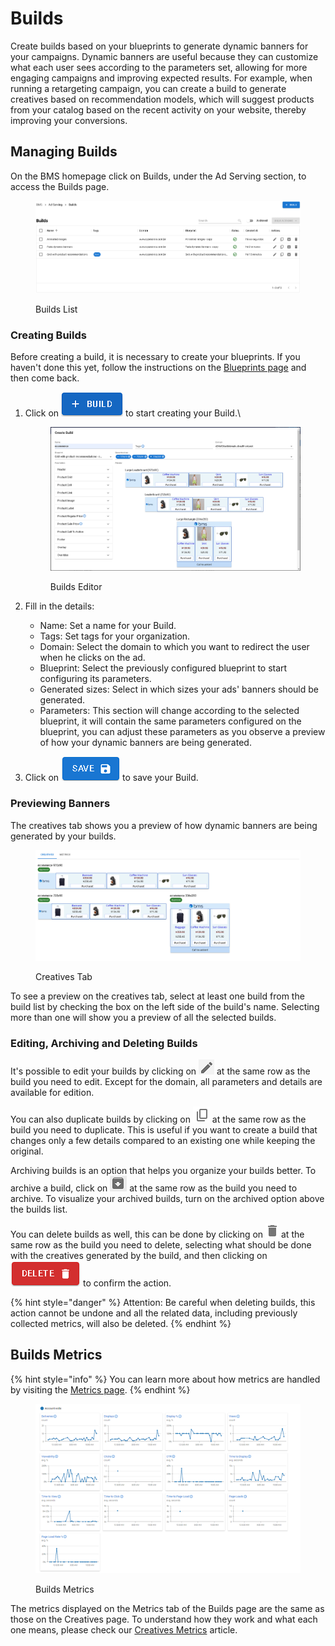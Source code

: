 # Builds

Create builds based on your blueprints to generate dynamic banners for your campaigns. Dynamic banners are useful because they can customize what each user sees according to the parameters set, allowing for more engaging campaigns and improving expected results. For example, when running a retargeting campaign, you can create a build to generate creatives based on recommendation models, which will suggest products from your catalog based on the recent activity on your website, thereby improving your conversions.

## Managing Builds

On the BMS homepage click on Builds, under the Ad Serving section, to access the Builds page.

<figure><img src="../../../.gitbook/assets/image (141).png" alt=""><figcaption><p>Builds List</p></figcaption></figure>

### Creating Builds

Before creating a build,  it is necessary to create your blueprints. If you haven't done this yet, follow the instructions on the [Blueprints page](../../ad-serving/creative-builder/blueprints.md) and then come back.

1.  Click on <img src="../../../.gitbook/assets/image (159) (1).png" alt="" data-size="line"> to start creating your Build.\


    <figure><img src="../../../.gitbook/assets/image (160) (1).png" alt=""><figcaption><p>Builds Editor</p></figcaption></figure>
2. Fill in the details:
   * Name: Set a name for your Build.
   * Tags: Set tags for your organization.
   * Domain: Select the domain to which you want to redirect the user when he clicks on the ad.
   * Blueprint: Select the previously configured blueprint to start configuring its parameters.
   * Generated sizes: Select in which sizes your ads' banners should be generated.
   * Parameters: This section will change according to the selected blueprint, it will contain the same parameters configured on the blueprint, you can adjust these parameters as you observe a preview of how your dynamic banners are being generated.
3. Click on <img src="../../../.gitbook/assets/image (161) (1).png" alt="" data-size="line"> to save your Build.

### Previewing Banners

The creatives tab shows you a preview of how dynamic banners are being generated by your builds.

<figure><img src="../../../.gitbook/assets/image (163).png" alt=""><figcaption><p>Creatives Tab</p></figcaption></figure>

To see a preview on the creatives tab, select at least one build from the build list by checking the box on the left side of the build's name. Selecting more than one will show you a preview of all the selected builds.

### Editing, Archiving and Deleting Builds

It's possible to edit your builds by clicking on <img src="../../../.gitbook/assets/image (165).png" alt="" data-size="line"> at the same row as the build you need to edit. Except for the domain, all parameters and details are available for edition.

You can also duplicate builds by clicking on <img src="../../../.gitbook/assets/image (166).png" alt="" data-size="line"> at the same row as the build you need to duplicate. This is useful if you want to create a build that changes only a few details compared to an existing one while keeping the original.

Archiving builds is an option that helps you organize your builds better. To archive a build, click on <img src="../../../.gitbook/assets/image (167).png" alt="" data-size="line"> at the same row as the build you need to archive. To visualize your archived builds, turn on the archived option above the builds list.

You can delete builds as well, this can be done by clicking on ![](<../../../.gitbook/assets/image (168).png>) at the same row as the build you need to delete, selecting what should be done with the creatives generated by the build, and then clicking on <img src="../../../.gitbook/assets/image (169).png" alt="" data-size="line"> to confirm the action.

{% hint style="danger" %}
Attention: Be careful when deleting builds, this action cannot be undone and all the related data, including previously collected metrics, will also be deleted.
{% endhint %}

## Builds Metrics

{% hint style="info" %}
You can learn more about how metrics are handled by visiting the [Metrics page](../../metrics.md).&#x20;
{% endhint %}

<figure><img src="../../../.gitbook/assets/Captura de tela 2024-09-13 103846.png" alt=""><figcaption><p>Builds Metrics</p></figcaption></figure>

The metrics displayed on the Metrics tab of the Builds page are the same as those on the Creatives page. To understand how they work and what each one means, please check our [Creatives Metrics](../ad-server-metrics/creatives-metrics.md) article.
